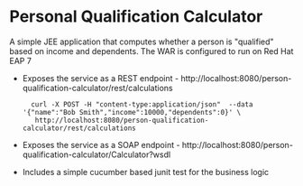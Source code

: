 # Personal Qualification Calculator

A simple JEE application that computes whether a person is "qualified" based on income and dependents. The WAR is configured to run on Red Hat EAP 7

* Exposes the service as a REST endpoint - http://localhost:8080/person-qualification-calculator/rest/calculations

        curl -X POST -H "content-type:application/json"  --data '{"name":"Bob Smith","income":10000,"dependents":0}' \
         http://localhost:8080/person-qualification-calculator/rest/calculations

* Exposes the service as a SOAP endpoint - http://localhost:8080/person-qualification-calculator/Calculator?wsdl
* Includes a simple cucumber based junit test for the business logic

